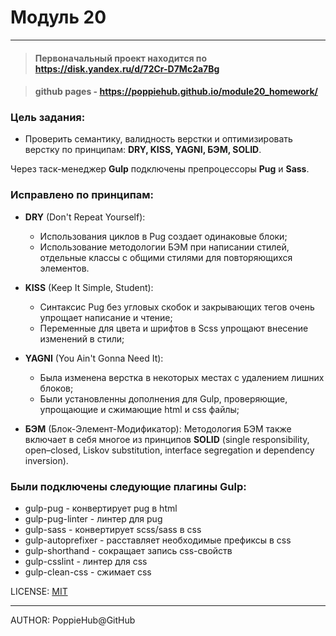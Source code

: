 # Модуль 20

---

> #### Первоначальный проект находится по https://disk.yandex.ru/d/72Cr-D7Mc2a7Bg

> #### github pages - https://poppiehub.github.io/module20_homework/

### Цель задания: 
- Проверить семантику, валидность верстки и оптимизировать верстку по принципам: **DRY, KISS, YAGNI, БЭМ, SOLID**.

Через таск-менеджер **Gulp** подключены препроцессоры **Pug** и **Sass**.


### Исправлено по принципам:
- **DRY** (Don't Repeat Yourself):
    - Использования циклов в Pug создает одинаковые блоки;
    - Использование методологии БЭМ при написании стилей, отдельные классы с общими стилями для повторяющихся элементов.

- **KISS** (Keep It Simple, Student):
    - Синтаксис Pug без угловых скобок и закрывающих тегов очень упрощает написание и чтение;
    - Переменные для цвета и шрифтов в Scss упрощают внесение изменений в стили;

- **YAGNI** (You Ain't Gonna Need It):
    - Была изменена верстка в некоторых местах с удалением лишних блоков;
    - Были установленны дополнения для Gulp, проверяющие, упрощающие и сжимающие html и css файлы;

- **БЭМ** (Блок-Элемент-Модификатор): Методология БЭМ также включает в себя многое из принципов **SOLID** (single responsibility, open–closed, Liskov substitution, interface segregation и dependency inversion).

### Были подключены следующие плагины **Gulp**:

- gulp-pug - конвертирует pug в html
- gulp-pug-linter - линтер для pug
- gulp-sass - конвертирует scss/sass в css
- gulp-autoprefixer - расставляет необходимые префиксы в css
- gulp-shorthand - сокращает запись css-свойств
- gulp-csslint - линтер для css
- gulp-clean-css - сжимает css



LICENSE: [MIT](./license.md)

---

AUTHOR: PoppieHub@GitHub
